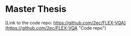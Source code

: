# Master Thesis 

[Link to the code repo: https://github.com/2ec/FLEX-VQA](https://github.com/2ec/FLEX-VQA "Code repo")